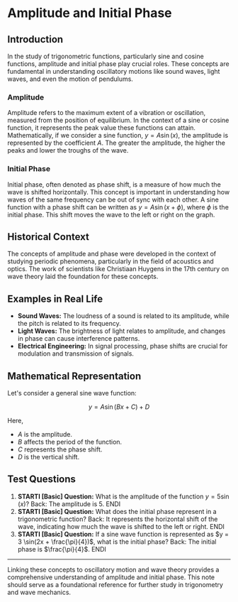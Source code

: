 # Amplitude and Initial Phase
## Introduction
In the study of trigonometric functions, particularly sine and cosine functions, amplitude and initial phase play crucial roles. These concepts are fundamental in understanding oscillatory motions like sound waves, light waves, and even the motion of pendulums.

### Amplitude
Amplitude refers to the maximum extent of a vibration or oscillation, measured from the position of equilibrium. In the context of a sine or cosine function, it represents the peak value these functions can attain. Mathematically, if we consider a sine function, $y = A \sin(x)$, the amplitude is represented by the coefficient $A$. The greater the amplitude, the higher the peaks and lower the troughs of the wave.

### Initial Phase
Initial phase, often denoted as phase shift, is a measure of how much the wave is shifted horizontally. This concept is important in understanding how waves of the same frequency can be out of sync with each other. A sine function with a phase shift can be written as $y = A \sin(x + \phi)$, where $\phi$ is the initial phase. This shift moves the wave to the left or right on the graph.

## Historical Context
The concepts of amplitude and phase were developed in the context of studying periodic phenomena, particularly in the field of acoustics and optics. The work of scientists like Christiaan Huygens in the 17th century on wave theory laid the foundation for these concepts.

## Examples in Real Life
- **Sound Waves:** The loudness of a sound is related to its amplitude, while the pitch is related to its frequency.
- **Light Waves:** The brightness of light relates to amplitude, and changes in phase can cause interference patterns.
- **Electrical Engineering:** In signal processing, phase shifts are crucial for modulation and transmission of signals.

## Mathematical Representation
Let's consider a general sine wave function:

$$y = A \sin(Bx + C) + D$$

Here,
- $A$ is the amplitude.
- $B$ affects the period of the function.
- $C$ represents the phase shift.
- $D$ is the vertical shift.

## Test Questions
1. **STARTI [Basic] Question:** What is the amplitude of the function $y = 5 \sin(x)$? Back: The amplitude is 5. ENDI
2. **STARTI [Basic] Question:** What does the initial phase represent in a trigonometric function? Back: It represents the horizontal shift of the wave, indicating how much the wave is shifted to the left or right. ENDI
3. **STARTI [Basic] Question:** If a sine wave function is represented as $y = 3 \sin(2x + \frac{\pi}{4})$, what is the initial phase? Back: The initial phase is $\frac{\pi}{4}$. ENDI

---

Linking these concepts to oscillatory motion and wave theory provides a comprehensive understanding of amplitude and initial phase. This note should serve as a foundational reference for further study in trigonometry and wave mechanics.
